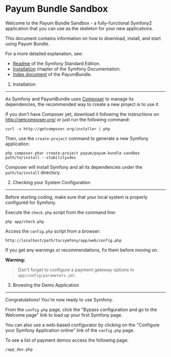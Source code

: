 Payum Bundle Sandbox
====================

Welcome to the Payum Bundle Sandbox - a fully-functional Symfony2 application that you can use as the skeleton for your new applications.

This document contains information on how to download, install, and start using Payum Bundle. 

For a more detailed explanation, see:
 
 * [Readme][2] of the Symfony Standard Edition.
 * [Installation][1] chapter of the Symfony Documentation.
 * [Index document][3] of the PayumBundle.

[1]:  https://github.com/symfony/symfony-standard
[2]:  http://symfony.com/doc/2.1/book/installation.html
[3]:  https://github.com/Payum/PayumBundle/blob/master/Resources/doc/index.md
[4]:  http://getcomposer.org

1) Installation
---------------

As Symfony and PayumBundle uses [Composer][4] to manage its dependencies, the recommended way
to create a new project is to use it.

If you don't have Composer yet, download it following the instructions on
http://getcomposer.org/ or just run the following command:

    curl -s http://getcomposer.org/installer | php

Then, use the `create-project` command to generate a new Symfony application:

    php composer.phar create-project payum/payum-bundle-sandbox path/to/install --stability=dev

Composer will install Symfony and all its dependencies under the
`path/to/install` directory.

2) Checking your System Configuration
-------------------------------------

Before starting coding, make sure that your local system is properly
configured for Symfony.

Execute the `check.php` script from the command line:

    php app/check.php

Access the `config.php` script from a browser:

    http://localhost/path/to/symfony/app/web/config.php

If you get any warnings or recommendations, fix them before moving on.

**Warning:**

> Don't forget to configure a payment gateway options in `app/config/parameters.yml`.
 
3) Browsing the Demo Application
--------------------------------
        
Congratulations! You're now ready to use Symfony.

From the `config.php` page, click the "Bypass configuration and go to the
Welcome page" link to load up your first Symfony page.

You can also use a web-based configurator by clicking on the "Configure your
Symfony Application online" link of the `config.php` page.

To see a list of payment demos access the following page:

    /app_dev.php